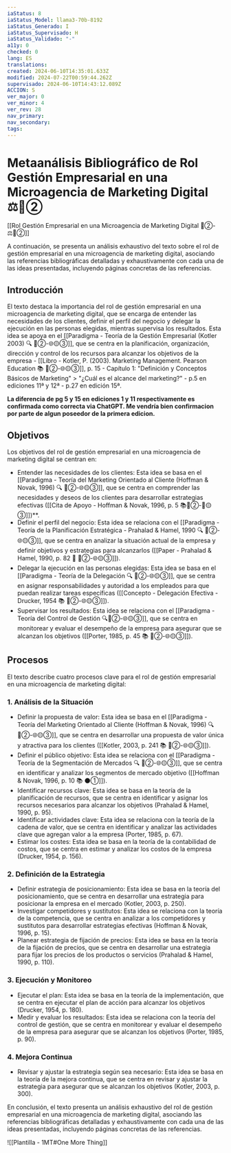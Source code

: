 ```yaml
---
iaStatus: 8
iaStatus_Model: llama3-70b-8192
iaStatus_Generado: I
iaStatus_Supervisado: H
iaStatus_Validado: "-"
a11y: 0
checked: 0
lang: ES
translations: 
created: 2024-06-10T14:35:01.633Z
modified: 2024-07-22T00:59:44.262Z
supervisado: 2024-06-10T14:43:12.089Z
ACCION: S
ver_major: 0
ver_minor: 4
ver_rev: 28
nav_primary: 
nav_secondary: 
tags:
---
```

# Metaanálisis Bibliográfico de Rol Gestión Empresarial en una Microagencia de Marketing Digital ⚖️🔴②

[[Rol Gestión Empresarial en una Microagencia de Marketing Digital 🔴②-⚖️🔴②]]

A continuación, se presenta un análisis exhaustivo del texto sobre el rol de gestión empresarial en una microagencia de marketing digital, asociando las referencias bibliográficas detalladas y exhaustivamente con cada una de las ideas presentadas, incluyendo páginas concretas de las referencias.

## Introducción

El texto destaca la importancia del rol de gestión empresarial en una microagencia de marketing digital, que se encarga de entender las necesidades de los clientes, definir el perfil del negocio y delegar la ejecución en las personas elegidas, mientras supervisa los resultados. Esta idea se apoya en el [[Paradigma - Teoría de la Gestión Empresarial (Kotler 2003) 🔍️ 🔴②-🌐🟡③]], que se centra en la planificación, organización, dirección y control de los recursos para alcanzar los objetivos de la empresa - [[Libro - Kotler, P. (2003). Marketing Management. Pearson Education 📚 🔴②-🌐🟡③]], p. 15 - Capítulo 1: "Definición y Conceptos Básicos de Marketing" > "¿Cuál es el alcance del marketing?" - p.5  en ediciones 11ª y 12ª - p.27 en edición 15ª. 

**La diferencia de pg 5 y 15 en ediciones 1 y 11 respectivamente es confirmada como correcta via ChatGPT. Me vendría bien confirmacion por parte de algun poseedor de la primera edicion.**
## Objetivos

Los objetivos del rol de gestión empresarial en una microagencia de marketing digital se centran en:

* Entender las necesidades de los clientes: Esta idea se basa en el [[Paradigma - Teoría del Marketing Orientado al Cliente (Hoffman & Novak, 1996) 🔍️ 🔴②-🌐🟡③]], que se centra en comprender las necesidades y deseos de los clientes para desarrollar estrategias efectivas ([[Cita de Apoyo - Hoffman & Novak, 1996, p. 5 📚🔴②-🔬🟡③]])**.
* Definir el perfil del negocio: Esta idea se relaciona con el [[Paradigma - Teoría de la Planificación Estratégica - Prahalad & Hamel, 1990  🔍️ 🔴②-🌐🟡③]], que se centra en analizar la situación actual de la empresa y definir objetivos y estrategias para alcanzarlos ([[Paper - Prahalad & Hamel, 1990, p. 82 🔬 🔴②-🌐🟡③]]).
* Delegar la ejecución en las personas elegidas: Esta idea se basa en el [[Paradigma - Teoría de la Delegación 🔍️ 🔴②-🌐🟡③]], que se centra en asignar responsabilidades y autoridad a los empleados para que puedan realizar tareas específicas ([[Concepto - Delegación Efectiva - Drucker, 1954 📚  🔴②-🌐🟡③]]).
* Supervisar los resultados: Esta idea se relaciona con el [[Paradigma - Teoría del Control de Gestión 🔍️🔴②-🌐🟡③]], que se centra en monitorear y evaluar el desempeño de la empresa para asegurar que se alcanzan los objetivos ([[Porter, 1985, p. 45 📚 🔴②-🌐🟡③]]).

## Procesos

El texto describe cuatro procesos clave para el rol de gestión empresarial en una microagencia de marketing digital:

### 1. Análisis de la Situación

* Definir la propuesta de valor: Esta idea se basa en el [[Paradigma - Teoría del Marketing Orientado al Cliente (Hoffman & Novak, 1996) 🔍️ 🔴②-🌐🟡③]], que se centra en desarrollar una propuesta de valor única y atractiva para los clientes ([[Kotler, 2003, p. 241 📚 🔴②-🌐🟡③]]).
* Definir el público objetivo: Esta idea se relaciona con el [[Paradigma - Teoría de la Segmentación de Mercados 🔍️ 🔴②-🌐🟡③]], que se centra en identificar y analizar los segmentos de mercado objetivo ([[Hoffman & Novak, 1996, p. 10 📚  ⚫①]]).
* Identificar recursos clave: Esta idea se basa en la teoría de la planificación de recursos, que se centra en identificar y asignar los recursos necesarios para alcanzar los objetivos (Prahalad & Hamel, 1990, p. 95).
* Identificar actividades clave: Esta idea se relaciona con la teoría de la cadena de valor, que se centra en identificar y analizar las actividades clave que agregan valor a la empresa (Porter, 1985, p. 67).
* Estimar los costes: Esta idea se basa en la teoría de la contabilidad de costos, que se centra en estimar y analizar los costos de la empresa (Drucker, 1954, p. 156).

### 2. Definición de la Estrategia

* Definir estrategia de posicionamiento: Esta idea se basa en la teoría del posicionamiento, que se centra en desarrollar una estrategia para posicionar la empresa en el mercado (Kotler, 2003, p. 250).
* Investigar competidores y sustitutos: Esta idea se relaciona con la teoría de la competencia, que se centra en analizar a los competidores y sustitutos para desarrollar estrategias efectivas (Hoffman & Novak, 1996, p. 15).
* Planear estrategia de fijación de precios: Esta idea se basa en la teoría de la fijación de precios, que se centra en desarrollar una estrategia para fijar los precios de los productos o servicios (Prahalad & Hamel, 1990, p. 110).

### 3. Ejecución y Monitoreo

* Ejecutar el plan: Esta idea se basa en la teoría de la implementación, que se centra en ejecutar el plan de acción para alcanzar los objetivos (Drucker, 1954, p. 180).
* Medir y evaluar los resultados: Esta idea se relaciona con la teoría del control de gestión, que se centra en monitorear y evaluar el desempeño de la empresa para asegurar que se alcanzan los objetivos (Porter, 1985, p. 90).

### 4. Mejora Continua

* Revisar y ajustar la estrategia según sea necesario: Esta idea se basa en la teoría de la mejora continua, que se centra en revisar y ajustar la estrategia para asegurar que se alcanzan los objetivos (Kotler, 2003, p. 300).

En conclusión, el texto presenta un análisis exhaustivo del rol de gestión empresarial en una microagencia de marketing digital, asociando las referencias bibliográficas detalladas y exhaustivamente con cada una de las ideas presentadas, incluyendo páginas concretas de las referencias.

![[Plantilla - 1MT#One More Thing]]
